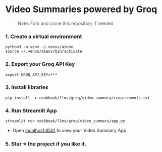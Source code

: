 # Video Summaries powered by Groq

> Note: Fork and clone this repository if needed

### 1. Create a virtual environment

```shell
python3 -m venv ~/.venvs/aienv
source ~/.venvs/aienv/bin/activate
```

### 2. Export your Groq API Key

```shell
export GROQ_API_KEY=***
```

### 3. Install libraries

```shell
pip install -r cookbook/llms/groq/video_summary/requirements.txt
```

### 4. Run Streamlit App

```shell
streamlit run cookbook/llms/groq/video_summary/app.py
```

- Open [localhost:8501](http://localhost:8501) to view your Video Summary App

### 5. Star ⭐️ the project if you like it.
